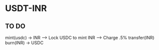 # USDT-INR

## TO DO
mint(usdc) -> INR
    --> Lock USDC to mint INR
    --> Charge .5%
transfer(INR)
burn(INR) -> USDC